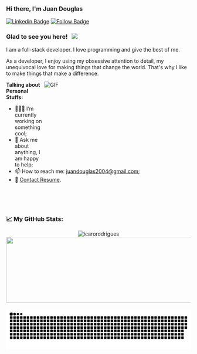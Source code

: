 ### Hi there, I'm Juan Douglas

[![Linkedin Badge](https://img.shields.io/badge/-LinkedIn-0e76a8?style=flat-square&logo=Linkedin&logoColor=white)](https://www.linkedin.com/in/juan-douglas-lima-da-silva-454846209)
[![Follow Badge](https://img.shields.io/badge/-Facebook-0088cc?style=flat-square&logo=Facebook&logoColor=white)](https://www.facebook.com/JuanGamer076/)

### Glad to see you here! &nbsp; ![](https://visitor-badge.glitch.me/badge?page_id=JuanDouglas.JuanDouglas)

I am a full-stack developer. I love programming and give the best of me.

As a developer, I enjoy using my obsessive attention to detail, my unequivocal love for making things that change the world. That's why I like to make things that make a difference.

  <img align="right" alt="GIF" src="https://github.com/abhisheknaiidu/abhisheknaiidu/blob/master/code.gif?raw=true" width="400" height="220" />
  

**Talking about Personal Stuffs:**

 [//]: <> (🚀 I’m currently learning NextJS and NodeJS;)
- 👨🏻‍💻 I’m currently working on something cool;
- 💬 Ask me about anything, I am happy to help;
- 📫 How to reach me: juandouglas2004@gmail.com;
- 📝 [Contact Resume](https://flow.page/juandouglas).

</br>
</br>
</br>


### 📈 **My GitHub Stats:**

<p>
  <p align="center"> <img src="https://github-readme-stats.vercel.app/api?username=JuanDouglas&show_icons=true&theme=gotham" alt="icarorodrigues" />
  <img height="180em" width="700em" src="https://github-readme-stats.vercel.app/api/top-langs/?username=JuanDouglas&exclude_repo=KNN-Image-Classification&show_icons=true&hide_border=true&layout=compact&langs_count=8&theme=gotham"/>
</p>

![Snake animation](https://github.com/estevaoreis25/estevaoreis25/blob/output/github-contribution-grid-snake.svg)
